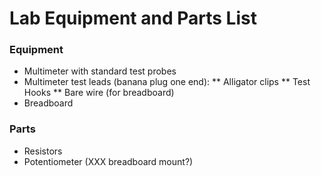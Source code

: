 Lab Equipment and Parts List
============================

### Equipment

* Multimeter with standard test probes
* Multimeter test leads (banana plug one end):
** Alligator clips
** Test Hooks
** Bare wire (for breadboard)
* Breadboard

### Parts

* Resistors
* Potentiometer (XXX breadboard mount?)
